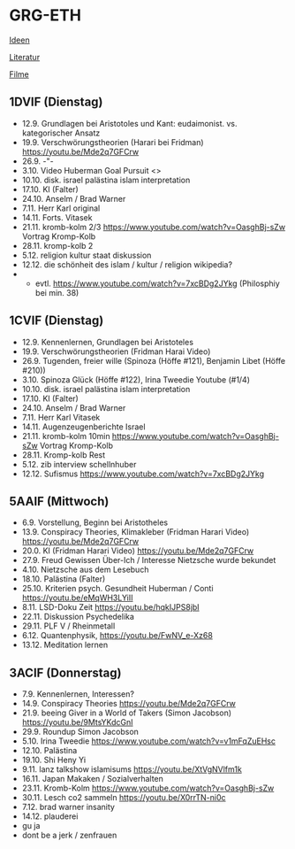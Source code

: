 # GRG-ETH

[Ideen](Ideen.html)

[Literatur](Literatur.html)

[Filme](Filme.html)

## 1DVIF (Dienstag)

-   12.9. Grundlagen bei Aristotoles und Kant: eudaimonist. vs. kategorischer
    Ansatz
-   19.9. Verschwörungstheorien (Harari bei Fridman)
    <https://youtu.be/Mde2q7GFCrw>
-   26.9. -"-
-   3.10. Video Huberman Goal Pursuit <>
-   10.10. disk. israel palästina islam interpretation
-   17.10. KI (Falter)
-   24.10. Anselm / Brad Warner
-   7.11. Herr Karl original
-   14.11. Forts. Vitasek
-   21.11. kromb-kolm 2/3 <https://www.youtube.com/watch?v=OasghBj-sZw> Vortrag
    Kromp-Kolb
-   28.11. kromp-kolb 2
-   5.12. religion kultur staat diskussion
-   12.12. die schönheit des islam / kultur / religion wikipedia?
-   -   evtl. <https://www.youtube.com/watch?v=7xcBDg2JYkg> (Philosphiy bei
        min. 38)

## 1CVIF (Dienstag)

-   12.9. Kennenlernen, Grundlagen bei Aristoteles
-   19.9. Verschwörungstheorien (Fridman Harai Video)
-   26.9. Tugenden, freier wille (Spinoza (Höffe #121), Benjamin Libet (Höffe
    #210))
-   3.10. Spinoza Glück (Höffe #122), Irina Tweedie Youtube (#1/4)
-   10.10. disk. israel palästina islam interpretation
-   17.10. KI (Falter)
-   24.10. Anselm / Brad Warner
-   7.11. Herr Karl Vitasek
-   14.11. Augenzeugenberichte Israel
-   21.11. kromb-kolm 10min <https://www.youtube.com/watch?v=OasghBj-sZw>
    Vortrag Kromp-Kolb
-   28.11. Kromp-kolb Rest
-   5.12. zib interview schellnhuber
-   12.12. Sufismus <https://www.youtube.com/watch?v=7xcBDg2JYkg>

## 5AAIF (Mittwoch)

-   6.9. Vorstellung, Beginn bei Aristotheles
-   13.9. Conspiracy Theories, Klimakleber (Fridman Harari Video)
    <https://youtu.be/Mde2q7GFCrw>
-   20.0. KI (Fridman Harari Video) <https://youtu.be/Mde2q7GFCrw>
-   27.9. Freud Gewissen Über-Ich / Interesse Nietzsche wurde bekundet
-   4.10. Nietzsche aus dem Lesebuch
-   18.10. Palästina (Falter)
-   25.10. Kriterien psych. Gesundheit Huberman / Conti
    <https://youtu.be/eMqWH3LYiII>
-   8.11. LSD-Doku Zeit <https://youtu.be/hqkIJPS8jbI>
-   22.11. Diskussion Psychedelika
-   29.11. PLF V / Rheinmetall
-   6.12. Quantenphysik, <https://youtu.be/FwNV_e-Xz68>
-   13.12. Meditation lernen

## 3ACIF (Donnerstag)

-   7.9. Kennenlernen, Interessen?
-   14.9. Conspiracy Theories <https://youtu.be/Mde2q7GFCrw>
-   21.9. beeing Giver in a World of Takers (Simon Jacobson)
    <https://youtu.be/9MtsYKdcGnI>
-   29.9. Roundup Simon Jacobson
-   5.10. Irina Tweedie <https://www.youtube.com/watch?v=v1mFqZuEHsc>
-   12.10. Palästina
-   19.10. Shi Heny Yi
-   9.11. lanz talkshow islamisums <https://youtu.be/XtVgNVlfm1k>
-   16.11. Japan Makaken / Sozialverhalten
-   23.11. Kromb-Kolm <https://www.youtube.com/watch?v=OasghBj-sZw>
-   30.11. Lesch co2 sammeln <https://youtu.be/X0rrTN-ni0c>
-   7.12. brad warner insanity
-   14.12. plauderei
-   gu ja
-   dont be a jerk / zenfrauen
